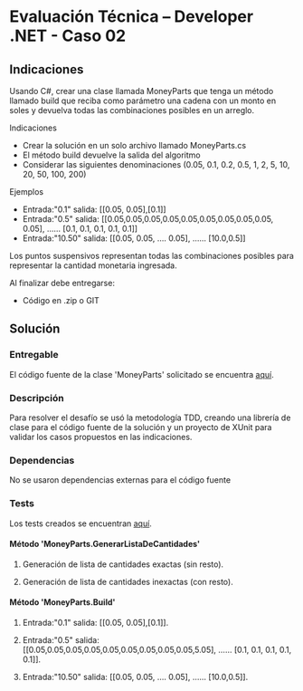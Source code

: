 # Evaluación Técnica – Developer .NET - Caso 02

## Indicaciones

Usando C#, crear una clase llamada MoneyParts que tenga un método llamado build que
reciba como parámetro una cadena con un monto en soles y devuelva todas las
combinaciones posibles en un arreglo.

Indicaciones

- Crear la solución en un solo archivo llamado MoneyParts.cs
- El método build devuelve la salida del algoritmo
- Considerar las siguientes denominaciones (0.05, 0.1, 0.2, 0.5, 1, 2, 5, 10, 20, 50, 100, 200)

Ejemplos

- Entrada:"0.1" salida: [[0.05, 0.05],[0.1]]
- Entrada:"0.5" salida: [[0.05,0.05,0.05,0.05,0.05,0.05,0.05,0.05,0.05,
0.05], …… [0.1, 0.1, 0.1, 0.1, 0.1]]
- Entrada:"10.50" salida: [[0.05, 0.05, …. 0.05], …… [10.0,0.5]]

Los puntos suspensivos representan todas las combinaciones posibles para representar la
cantidad monetaria ingresada.

Al finalizar debe entregarse:

- Código en .zip o GIT

## Solución

### Entregable

El código fuente de la clase 'MoneyParts' solicitado se encuentra [aquí](https://github.com/acerohernan/prueba-tecnica-parte2/blob/master/MoneyParts/MoneyParts.cs).

### Descripción
Para resolver el desafío se usó la metodología TDD, creando una librería de clase para el código fuente de la solución y un proyecto de XUnit para validar los casos propuestos en las indicaciones.  

### Dependencias 
No se usaron dependencias externas para el código fuente

### Tests
Los tests creados se encuentran [aquí](https://github.com/acerohernan/prueba-tecnica-parte2/blob/master/MoneyParts.Tests/MoneyPartsTests.cs).

#### Método 'MoneyParts.GenerarListaDeCantidades'

1. Generación de lista de cantidades exactas (sin resto). 

2. Generación de lista de cantidades inexactas (con resto).

#### Método 'MoneyParts.Build'

1. Entrada:"0.1" salida: [[0.05, 0.05],[0.1]]. 

2. Entrada:"0.5" salida: [[0.05,0.05,0.05,0.05,0.05,0.05,0.05,0.05,0.05,5.05], …… [0.1, 0.1, 0.1, 0.1, 0.1]].

3. Entrada:"10.50" salida: [[0.05, 0.05, …. 0.05], …… [10.0,0.5]].
